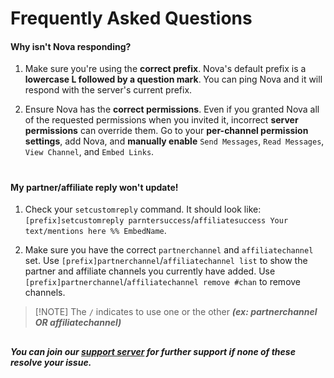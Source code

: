 # Frequently Asked Questions
#### Why isn't Nova responding?
1. Make sure you're using the **correct prefix**. Nova's default prefix is a **lowercase L followed by a question mark**. You can ping Nova and it will respond with the server's current prefix.

2. Ensure Nova has the **correct permissions**. Even if you granted Nova all of the requested permissions when you invited it, incorrect **server permissions** can override them. Go to your **per-channel permission settings**, add Nova, and **manually enable** `Send Messages`, `Read Messages`, `View Channel`, and `Embed Links`. 
#
#### My partner/affiliate reply won't update!
1. Check your `setcustomreply` command. It should look like: `[prefix]setcustomreply parntersuccess`/`affiliatesuccess Your text/mentions here %% EmbedName`.

2. Make sure you have the correct `partnerchannel` and `affiliatechannel` set. Use `[prefix]partnerchannel`/`affiliatechannel list` to show the partner and affiliate channels you currently have added. Use `[prefix]partnerchannel`/`affiliatechannel remove #chan` to remove channels.

> [!NOTE] The `/` indicates to use one or the other ***(ex: partnerchannel OR affiliatechannel)***

## 
***You can join our [support server](https://discord.gg/cAKmRVrsjR) for further support if none of these resolve your issue.***
